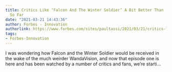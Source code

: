 ```yaml
---
title: Critics Like ‘Falcon And The Winter Soldier’ A Bit Better Than ‘WandaVision,’
  So Far
date: "2021-03-21 14:43:36"
author: Forbes - Innovation
authorlink: https://www.forbes.com/sites/paultassi/2021/03/21/critics-like-falcon-and-the-winter-soldier-a-bit-better-than-wandavision-so-far/
tags:
- Forbes-Innovation
---
```

I was wondering how Falcon and the Winter Soldier would be received in the wake of the much weirder WandaVision, and now that episode one is here and has been watched by a number of critics and fans, we’re starti...